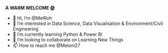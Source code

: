 **A WARM WELCOME 🌞** 
- 👋 Hi, I’m @MelRoh
- 👀 I’m interested in Data Science, Data Visualisation & Environment/Civil Engineering
- 🌱 I’m currently learning Python & Power BI
- 💞️ I’m looking to collaborate on Learning New Things
- 📫 How to reach me @Meloni27

<!---
Meloni27/Meloni27 is a ✨ special ✨ repository because its `README.md` (this file) appears on your GitHub profile.
You can click the Preview link to take a look at your changes.
--->

